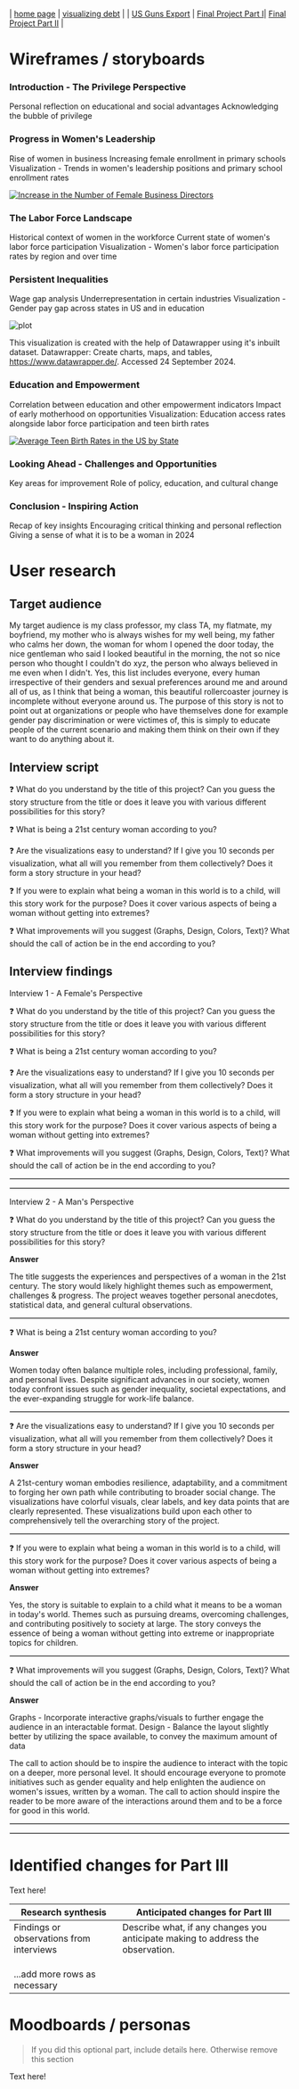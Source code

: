 
| [home page](https://ghulepati.github.io/ghule-portfolio/) | [visualizing debt](tableau.md) | | [US Guns Export](Export.md) | [Final Project Part I](https://ghulepati.github.io/ghule-portfolio/final_project_SaiGhule.html)| [Final Project Part II](https://ghulepati.github.io/ghule-portfolio/Final_Project_SaiGhule_Part_II.html) |


# Wireframes / storyboards

### Introduction -  The Privilege Perspective
Personal reflection on educational and social advantages
Acknowledging the bubble of privilege

### Progress in Women's Leadership
Rise of women in business
Increasing female enrollment in primary schools
Visualization -  Trends in women's leadership positions and primary school enrollment rates

<div class='tableauPlaceholder' id='viz1727224400336' style='position: relative'><noscript><a href='#'><img alt='Increase in the Number of Female Business Directors ' src='https:&#47;&#47;public.tableau.com&#47;static&#47;images&#47;In&#47;IncreaseinNumberofFemaleBusinessDirectors&#47;Sheet1&#47;1_rss.png' style='border: none' /></a></noscript><object class='tableauViz'  style='display:none;'><param name='host_url' value='https%3A%2F%2Fpublic.tableau.com%2F' /> <param name='embed_code_version' value='3' /> <param name='site_root' value='' /><param name='name' value='IncreaseinNumberofFemaleBusinessDirectors&#47;Sheet1' /><param name='tabs' value='no' /><param name='toolbar' value='yes' /><param name='static_image' value='https:&#47;&#47;public.tableau.com&#47;static&#47;images&#47;In&#47;IncreaseinNumberofFemaleBusinessDirectors&#47;Sheet1&#47;1.png' /> <param name='animate_transition' value='yes' /><param name='display_static_image' value='yes' /><param name='display_spinner' value='yes' /><param name='display_overlay' value='yes' /><param name='display_count' value='yes' /><param name='language' value='en-US' /><param name='filter' value='publish=yes' /></object></div>                
<script type='text/javascript'>                    
  var divElement = document.getElementById('viz1727224400336');                    
  var vizElement = divElement.getElementsByTagName('object')[0];                    
  vizElement.style.width='100%';vizElement.style.height=(divElement.offsetWidth*0.75)+'px';                    
  var scriptElement = document.createElement('script');                    
  scriptElement.src = 'https://public.tableau.com/javascripts/api/viz_v1.js';                    vizElement.parentNode.insertBefore(scriptElement, vizElement);               
</script>

### The Labor Force Landscape
Historical context of women in the workforce
Current state of women's labor force participation
Visualization - Women's labor force participation rates by region and over time

### Persistent Inequalities
Wage gap analysis
Underrepresentation in certain industries
Visualization - Gender pay gap across states in US and in education

![plot](gender-pay-gap.png)

This visualization is created with the help of Datawrapper using it's inbuilt dataset. 
Datawrapper: Create charts, maps, and tables, https://www.datawrapper.de/. Accessed 24 September 2024.

### Education and Empowerment
Correlation between education and other empowerment indicators
Impact of early motherhood on opportunities
Visualization: Education access rates alongside labor force participation and teen birth rates

<div class='tableauPlaceholder' id='viz1728007354732' style='position: relative'><noscript><a href='#'><img alt='Average Teen Birth Rates in the US by State ' src='https:&#47;&#47;public.tableau.com&#47;static&#47;images&#47;Te&#47;TeenBirthRates_17280073261100&#47;Sheet1&#47;1_rss.png' style='border: none' /></a></noscript><object class='tableauViz'  style='display:none;'><param name='host_url' value='https%3A%2F%2Fpublic.tableau.com%2F' /> <param name='embed_code_version' value='3' /> <param name='site_root' value='' /><param name='name' value='TeenBirthRates_17280073261100&#47;Sheet1' /><param name='tabs' value='no' /><param name='toolbar' value='yes' /><param name='static_image' value='https:&#47;&#47;public.tableau.com&#47;static&#47;images&#47;Te&#47;TeenBirthRates_17280073261100&#47;Sheet1&#47;1.png' /> <param name='animate_transition' value='yes' /><param name='display_static_image' value='yes' /><param name='display_spinner' value='yes' /><param name='display_overlay' value='yes' /><param name='display_count' value='yes' /><param name='language' value='en-US' /><param name='filter' value='publish=yes' /></object></div>                
<script type='text/javascript'>                    
  var divElement = document.getElementById('viz1728007354732');                    
  var vizElement = divElement.getElementsByTagName('object')[0];                    
  vizElement.style.width='100%';vizElement.style.height=(divElement.offsetWidth*0.75)+'px';                    
  var scriptElement = document.createElement('script');                    
  scriptElement.src = 'https://public.tableau.com/javascripts/api/viz_v1.js';                    vizElement.parentNode.insertBefore(scriptElement, vizElement);                
</script>

### Looking Ahead - Challenges and Opportunities
Key areas for improvement
Role of policy, education, and cultural change

### Conclusion - Inspiring Action
Recap of key insights
Encouraging critical thinking and personal reflection
Giving a sense of what it is to be a woman in 2024

# User research 

## Target audience

My target audience is my class professor, my class TA, my flatmate, my boyfriend, my mother who is always wishes for my well being, my father who calms her down, the woman for whom I opened the door today, the nice gentleman who said I looked beautiful in the morning, the not so nice person who thought I couldn't do xyz, the person who always believed in me even when I didn't. Yes, this list includes everyone, every human irrespective of their genders and sexual preferences around me and around all of us, as I think that being a woman, this beautiful rollercoaster journey is incomplete without everyone around us. The purpose of this story is not to point out at organizations or people who have themselves done for example gender pay discrimination or were victimes of, this is simply to educate people of the current scenario and making them think on their own if they want to do anything about it. 



## Interview script

❓ What do you understand by the title of this project? Can you guess the story structure from the title or does it leave you with various 
   different possibilities for this story?
   
❓ What is being a 21st century woman according to you?

❓ Are the visualizations easy to understand? If I give you 10 seconds per visualization, what all will you remember from them collectively? 
   Does it form a story structure in your head?
   
❓ If you were to explain what being a woman in this world is to a child, will this story work for the purpose? Does it cover various aspects 
   of being a woman without getting into extremes?

❓ What improvements will you suggest (Graphs, Design, Colors, Text)? What should the call of action be in the end according to you?  



## Interview findings
Interview 1 - A Female's Perspective 

❓ What do you understand by the title of this project? Can you guess the story structure from the title or does it leave you with various 
   different possibilities for this story?
   
❓ What is being a 21st century woman according to you?

❓ Are the visualizations easy to understand? If I give you 10 seconds per visualization, what all will you remember from them collectively? 
   Does it form a story structure in your head?
   
❓ If you were to explain what being a woman in this world is to a child, will this story work for the purpose? Does it cover various aspects 
   of being a woman without getting into extremes?

❓ What improvements will you suggest (Graphs, Design, Colors, Text)? What should the call of action be in the end according to you?  



<hr style="border: 0.5px solid #d3d3d3;" />
<hr style="border: 0.5px solid #d3d3d3;" />


Interview 2 - A Man's Perspective 

❓ What do you understand by the title of this project? Can you guess the story structure from the title or does it leave you with various 
  different possibilities for this story?
  
**Answer**   

The title suggests the experiences and perspectives of a woman in the 21st century. The story would likely highlight themes such as empowerment, challenges & progress. The project weaves together personal anecdotes, statistical data, and general cultural observations.

<hr style="border: 0.5px solid #d3d3d3;" />

   
❓ What is being a 21st century woman according to you?

**Answer**  

Women today often balance multiple roles, including professional, family, and personal lives. Despite significant advances in our society, women today confront issues such as gender inequality, societal expectations, and the ever-expanding struggle for work-life balance. 

<hr style="border: 0.5px solid #d3d3d3;" />

❓ Are the visualizations easy to understand? If I give you 10 seconds per visualization, what all will you remember from them collectively? 
   Does it form a story structure in your head?

**Answer**  

   A 21st-century woman embodies resilience, adaptability, and a commitment to forging her own path while contributing to broader social change.
The visualizations have colorful visuals, clear labels, and key data points that are clearly represented. These visualizations build upon each other to comprehensively tell the overarching story of the project.

   <hr style="border: 0.5px solid #d3d3d3;" />

❓ If you were to explain what being a woman in this world is to a child, will this story work for the purpose? Does it cover various aspects 
   of being a woman without getting into extremes?

**Answer**  

   Yes, the story is suitable to explain to a child what it means to be a woman in today's world. Themes such as pursuing dreams, overcoming challenges, and contributing positively to society at large. The story conveys the essence of being a woman without getting into extreme or inappropriate topics for children.

<hr style="border: 0.5px solid #d3d3d3;" />

❓ What improvements will you suggest (Graphs, Design, Colors, Text)? What should the call of action be in the end according to you?  

**Answer**  

Graphs - Incorporate interactive graphs/visuals to further engage the audience in an interactable format.
Design - Balance the layout slightly better by utilizing the space available, to convey the maximum amount of data

The call to action should be to inspire the audience to interact with the topic on a deeper, more personal level. It should encourage everyone to promote initiatives such as gender equality and help enlighten the audience on women's issues, written by a woman. The call to action should inspire the reader to be more aware of the interactions around them and to be a force for good in this world.

<hr style="border: 0.5px solid #d3d3d3;" />
<hr style="border: 0.5px solid #d3d3d3;" />


# Identified changes for Part III


Text here!

| Research synthesis                       | Anticipated changes for Part III                                                |
|------------------------------------------|---------------------------------------------------------------------------------|
| Findings or observations from interviews | Describe what, if any changes you anticipate making to address the observation. |
|                                          |                                                                                 |
|                                          |                                                                                 |
|                                          |                                                                                 |
| ...add more rows as necessary            |                                                                                 |



# Moodboards / personas
> If you did this optional part, include details here.  Otherwise remove this section

Text here!
